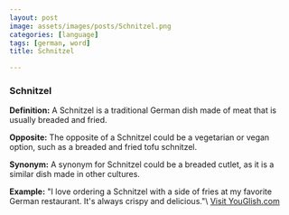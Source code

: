 ```yaml
---
layout: post
image: assets/images/posts/Schnitzel.png
categories: [language]
tags: [german, word]
title: Schnitzel

---
```


### Schnitzel

**Definition:** A Schnitzel is a traditional German dish made of meat that is usually breaded and fried.

**Opposite:** The opposite of a Schnitzel could be a vegetarian or vegan option, such as a breaded and fried tofu schnitzel.

**Synonym:** A synonym for Schnitzel could be a breaded cutlet, as it is a similar dish made in other cultures.

**Example:** "I love ordering a Schnitzel with a side of fries at my favorite German restaurant. It's always crispy and delicious."\ <a id="yg-widget-0" class="youglish-widget" data-query="Schnitzel" data-lang="german" data-components="8412" data-auto-start="0" data-bkg-color="theme_light" data-title="How%20to%20pronounce%20Schnitzel%20in%20German"  rel="nofollow" href="https://youglish.com">Visit YouGlish.com</a><script async src="https://youglish.com/public/emb/widget.js" charset="utf-8"></script>